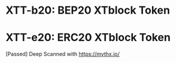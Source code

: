 # XTT-b20: BEP20 XTblock Token
# XTT-e20: ERC20 XTblock Token

[Passed] Deep Scanned with https://mythx.io/
